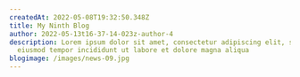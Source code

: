 ```yaml
---
createdAt: 2022-05-08T19:32:50.348Z
title: My Ninth Blog
author: 2022-05-13t16-37-14-023z-author-4
description: Lorem ipsum dolor sit amet, consectetur adipiscing elit, sed do
  eiusmod tempor incididunt ut labore et dolore magna aliqua
blogimage: /images/news-09.jpg
---
```

